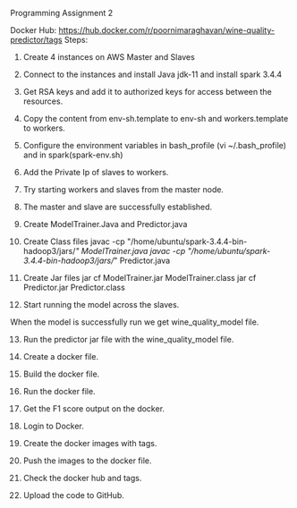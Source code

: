 
Programming Assignment 2

Docker Hub: https://hub.docker.com/r/poornimaraghavan/wine-quality-predictor/tags
Steps:
1.	Create 4 instances on AWS Master and Slaves
 
2.	Connect to the instances and install Java jdk-11 and install spark 3.4.4
 
3.	Get RSA keys and add it to authorized keys for access between the resources.
4.	Copy the content from env-sh.template to env-sh and workers.template to workers.
5.	Configure the environment variables in bash_profile (vi ~/.bash_profile) and in spark(spark-env.sh)
 
6.	Add the Private Ip of slaves to workers.
 
7.	Try starting workers and slaves from the master node.
 
8.	The master and slave are successfully established.
9.	Create ModelTrainer.Java and Predictor.java
10.	Create Class files
javac -cp "/home/ubuntu/spark-3.4.4-bin-hadoop3/jars/*"  ModelTrainer.java
javac -cp "/home/ubuntu/spark-3.4.4-bin-hadoop3/jars/*"  Predictor.java
 
 
11.	Create Jar files
jar cf ModelTrainer.jar  ModelTrainer.class
jar cf Predictor.jar  Predictor.class
 
 
12.	Start running the model across the slaves.
 
When the model is successfully run we get wine_quality_model file.
 
13.	Run the predictor jar file with the wine_quality_model file.
 
14.	Create a docker file.
 
15.	Build the docker file.
 
16.	Run the docker file.
 
17.	Get the F1 score output on the docker.
 
18.	Login to Docker.
19.	Create the docker images with tags.
 
 
20.	Push the images to the docker file.
 

21.	Check the docker hub and tags.
 
22.	Upload the code to GitHub.

